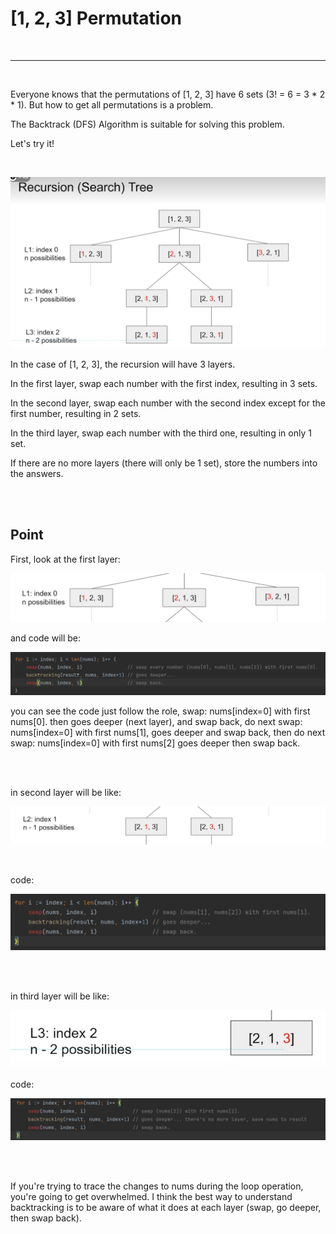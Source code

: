 # [1, 2, 3] Permutation

<br>

---

<br>

Everyone knows that the permutations of [1, 2, 3] have 6 sets (3! = 6 = 3 * 2 * 1). But how to get all permutations is a problem.

The Backtrack (DFS) Algorithm is suitable for solving this problem.

Let's try it!

<br>

![1.jpg](imgs/1.jpg)

In the case of [1, 2, 3], the recursion will have 3 layers.

In the first layer, swap each number with the first index, resulting in 3 sets.

In the second layer, swap each number with the second index except for the first number, resulting in 2 sets.

In the third layer, swap each number with the third one, resulting in only 1 set.

If there are no more layers (there will only be 1 set), store the numbers into the answers.

<br>

<br>

## Point

First, look at the first layer:

![3.jpg](imgs/3.jpg)

and code will be:

![2.jpg](imgs/2.jpg)

you can see the code just follow the role, swap: nums[index=0] with first nums[0].
then goes deeper (next layer), and swap back, do next swap: nums[index=0] with first nums[1], goes deeper
and swap back, then do next swap: nums[index=0] with first nums[2] goes deeper then swap back.

<br>
<br>

in second layer will be like:

![4.jpg](imgs/4.jpg)

<br>

code:

![5.jpg](imgs/5.jpg)

<br>
<br>

in third layer will be like:

![6.jpg](imgs/6.jpg)

code:

![7.jpg](imgs/7.jpg)

<br>
<br>

If you're trying to trace the changes to nums during the loop operation, you're going to get overwhelmed. 
I think the best way to understand backtracking is to be aware of what it does at each layer (swap, go deeper, then swap back).
